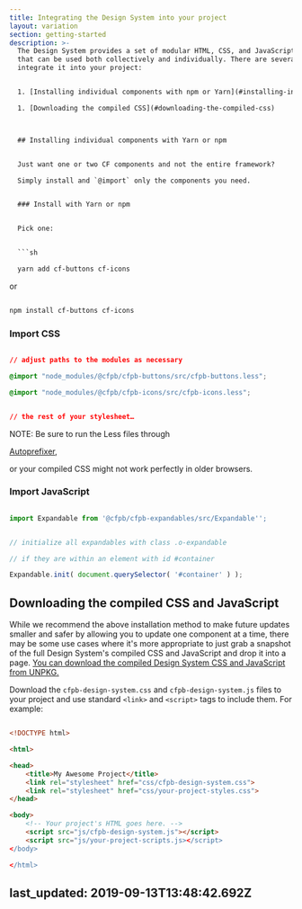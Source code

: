 ```yaml
---
title: Integrating the Design System into your project
layout: variation
section: getting-started
description: >-
  The Design System provides a set of modular HTML, CSS, and JavaScript patterns
  that can be used both collectively and individually. There are several ways to
  integrate it into your project:


  1. [Installing individual components with npm or Yarn](#installing-individual-components-with-yarn-or-npm)

  1. [Downloading the compiled CSS](#downloading-the-compiled-css)



  ## Installing individual components with Yarn or npm


  Just want one or two CF components and not the entire framework?

  Simply install and `@import` only the components you need.


  ### Install with Yarn or npm


  Pick one:


  ```sh

  yarn add cf-buttons cf-icons

  ```


  or


  ```sh

  npm install cf-buttons cf-icons

  ```


  ### Import CSS


  ```css

  // adjust paths to the modules as necessary

  @import "node_modules/@cfpb/cfpb-buttons/src/cfpb-buttons.less";

  @import "node_modules/@cfpb/cfpb-icons/src/cfpb-icons.less";


  // the rest of your stylesheet…

  ```


  NOTE: Be sure to run the Less files through

  [Autoprefixer](https://github.com/postcss/autoprefixer),

  or your compiled CSS might not work perfectly in older browsers.


  ### Import JavaScript


  ```js

  import Expandable from '@cfpb/cfpb-expandables/src/Expandable'';


  // initialize all expandables with class .o-expandable

  // if they are within an element with id #container

  Expandable.init( document.querySelector( '#container' ) );

  ```



  ## Downloading the compiled CSS and JavaScript


  While we recommend the above installation method to make future updates smaller and safer by allowing you to update one component at a time, there may be some use cases where it's more appropriate to just grab a snapshot of the full Design System's compiled CSS and JavaScript and drop it into a page. <a class="cf-download" href="https://npmcdn.com/@cfpb/cfpb-design-system/">You can download the compiled Design System CSS and JavaScript from UNPKG.</a>


  Download the `cfpb-design-system.css` and `cfpb-design-system.js` files to your project and use standard `<link>` and `<script>` tags to include them. For example:


  ```html

  <!DOCTYPE html>

  <html>

  <head>
      <title>My Awesome Project</title>
      <link rel="stylesheet" href="css/cfpb-design-system.css">
      <link rel="stylesheet" href="css/your-project-styles.css">
  </head>

  <body>
      <!-- Your project's HTML goes here. -->
      <script src="js/cfpb-design-system.js"></script>
      <script src="js/your-project-scripts.js></script>
  </body>

  </html>

  ```
last_updated: 2019-09-13T13:48:42.692Z
---
```

